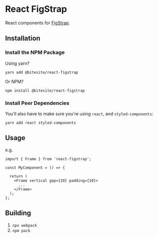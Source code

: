 # React FigStrap

React components for [FigStrap](https://github.com/bitesite/figstrap).

## Installation

### Install the NPM Package

Using yarn?

```
yarn add @bitesite/react-figstrap
```

Or NPM?

```
npm install @bitesite/react-figstrap
```

### Install Peer Dependencies

You'll also have to make sure you're using `react`, and `styled-components`:

```
yarn add react styled-components
```

## Usage

e.g.

```
import { Frame } from 'react-figstrap';

const MyComponent = () => {

  return (
    <Frame vertical gap={20} padding={10}>
      ...
    </Frame>
  );
};
```

## Building

1. `npx webpack`
2. `npm pack`